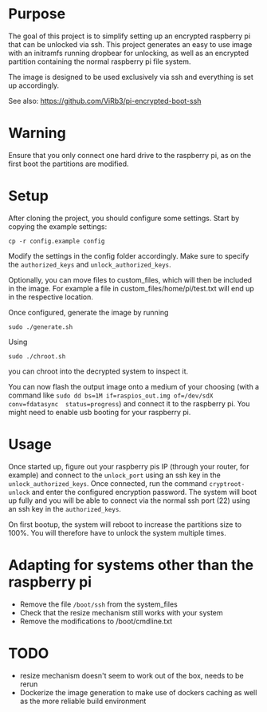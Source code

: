# Purpose
The goal of this project is to simplify setting up an encrypted raspberry pi that can be unlocked via ssh. This project generates an easy to use image with an initramfs running dropbear for unlocking, as well as an encrypted partition containing the normal raspberry pi file system.

The image is designed to be used exclusively via ssh and everything is set up accordingly.

See also: https://github.com/ViRb3/pi-encrypted-boot-ssh

# Warning
Ensure that you only connect one hard drive to the raspberry pi, as on the first boot the partitions are modified.

# Setup
After cloning the project, you should configure some settings. Start by copying the example settings:
```
cp -r config.example config
```

Modify the settings in the config folder accordingly. Make sure to specify the `authorized_keys` and `unlock_authorized_keys`.

Optionally, you can move files to custom_files, which will then be included in the image. For example a file in custom_files/home/pi/test.txt will end up in the respective location.

Once configured, generate the image by running
```
sudo ./generate.sh
```

Using
```
sudo ./chroot.sh
```
you can chroot into the decrypted system to inspect it.

You can now flash the output image onto a medium of your choosing (with a command like `sudo dd bs=1M if=raspios_out.img of=/dev/sdX conv=fdatasync  status=progress`) and connect it to the raspberry pi. You might need to enable usb booting for your raspberry pi.

# Usage
Once started up, figure out your raspberry pis IP (through your router, for example) and connect to the `unlock_port` using an ssh key in the `unlock_authorized_keys`. Once connected, run the command `cryptroot-unlock` and enter the configured encryption password. The system will boot up fully and you will be able to connect via the normal ssh port (22) using an ssh key in the `authorized_keys`.

On first bootup, the system will reboot to increase the partitions size to 100%. You will therefore have to unlock the system multiple times.

# Adapting for systems other than the raspberry pi
* Remove the file `/boot/ssh` from the system_files
* Check that the resize mechanism still works with your system
* Remove the modifications to /boot/cmdline.txt

# TODO
* resize mechanism doesn't seem to work out of the box, needs to be rerun
* Dockerize the image generation to make use of dockers caching as well as the more reliable build environment
